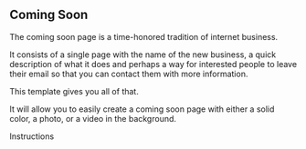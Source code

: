 Coming Soon
--------------

The coming soon page is a time-honored tradition of internet business. 

It consists of a single page with the name of the new business, a quick 
description of what it does and perhaps a way for interested people to 
leave their email so that you can contact them with more information.

This template gives you all of that.

It will allow you to easily create a coming soon page with either a 
solid color, a photo, or a video in the background.

Instructions

